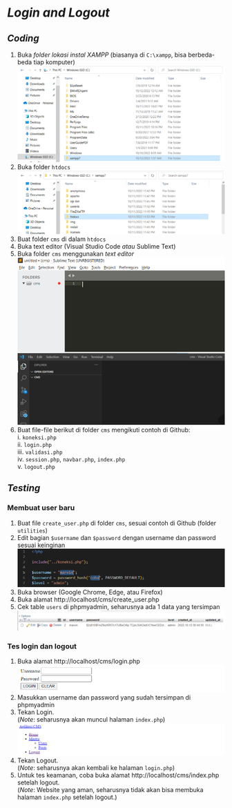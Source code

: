 # _Login and Logout_

## _Coding_

1. Buka *folder lokasi instal XAMPP* (biasanya di `C:\xampp`, bisa berbeda-beda tiap komputer)
![folder_xampp](./assets/xampp_1.png)
2. Buka folder `htdocs`
![folder_htdocs](./assets/xampp_2.png)
3. Buat folder `cms` di dalam `htdocs`
4. Buka text editor (Visual Studio Code _atau_ Sublime Text)
5. Buka folder `cms` menggunakan _text editor_
![sublime](./assets/sublime_text.png)
![vscode](./assets/vscode.png)
6. Buat file-file berikut di folder `cms` mengikuti contoh di Github:<br>
    i. `koneksi.php`<br>
    ii. `login.php`<br>
    iii. `validasi.php`<br>
    iv. `session.php`, `navbar.php`, `index.php`<br>
    v. `logout.php`

## _Testing_

### Membuat user baru
1. Buat file `create_user.php` di folder `cms`, sesuai contoh di Github (folder `utilities`)
2. Edit bagian `$username` dan `$password` dengan username dan password sesuai keinginan
![edit_file_create_user](./assets/edit_create_user.png)
3. Buka browser (Google Chrome, Edge, atau Firefox)
4. Buka alamat http://localhost/cms/create_user.php
5. Cek table `users` di phpmyadmin, seharusnya ada 1 data yang tersimpan
![users_phpmyadmin](./assets/users_phpmyadmin.png)

### Tes login dan logout
1. Buka alamat http://localhost/cms/login.php
![login_page](./assets/login_page.png)
2. Masukkan username dan password yang sudah tersimpan di phpmyadmin
3. Tekan Login.<br>
(_Note_: seharusnya akan muncul halaman `index.php`)
![index_page](./assets/index_page.png)
4. Tekan Logout.<br>
(_Note_: seharusnya akan kembali ke halaman `login.php`)
5. Untuk tes keamanan, coba buka alamat http://localhost/cms/index.php setelah logout.<br>
(_Note_: Website yang aman, seharusnya tidak akan bisa membuka halaman `index.php` setelah logout.)